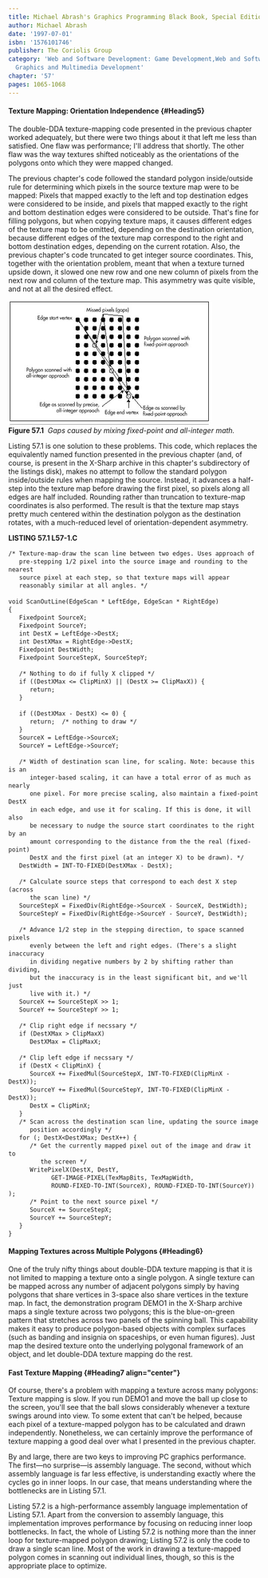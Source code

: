 ```yaml
---
title: Michael Abrash's Graphics Programming Black Book, Special Edition
author: Michael Abrash
date: '1997-07-01'
isbn: '1576101746'
publisher: The Coriolis Group
category: 'Web and Software Development: Game Development,Web and Software Development:
  Graphics and Multimedia Development'
chapter: '57'
pages: 1065-1068
---
```


#### Texture Mapping: Orientation Independence {#Heading5}

The double-DDA texture-mapping code presented in the previous chapter
worked adequately, but there were two things about it that left me less
than satisfied. One flaw was performance; I'll address that shortly. The
other flaw was the way textures shifted noticeably as the orientations
of the polygons onto which they were mapped changed.

The previous chapter's code followed the standard polygon inside/outside
rule for determining which pixels in the source texture map were to be
mapped: Pixels that mapped exactly to the left and top destination edges
were considered to be inside, and pixels that mapped exactly to the
right and bottom destination edges were considered to be outside. That's
fine for filling polygons, but when copying texture maps, it causes
different edges of the texture map to be omitted, depending on the
destination orientation, because different edges of the texture map
correspond to the right and bottom destination edges, depending on the
current rotation. Also, the previous chapter's code truncated to get
integer source coordinates. This, together with the orientation problem,
meant that when a texture turned upside down, it slowed one new row and
one new column of pixels from the next row and column of the texture
map. This asymmetry was quite visible, and not at all the desired
effect.

![](images/57-01.jpg)\
 **Figure 57.1**  *Gaps caused by mixing fixed-point and all-integer
math.*

Listing 57.1 is one solution to these problems. This code, which
replaces the equivalently named function presented in the previous
chapter (and, of course, is present in the X-Sharp archive in this
chapter's subdirectory of the listings disk), makes no attempt to follow
the standard polygon inside/outside rules when mapping the source.
Instead, it advances a half-step into the texture map before drawing the
first pixel, so pixels along all edges are half included. Rounding
rather than truncation to texture-map coordinates is also performed. The
result is that the texture map stays pretty much centered within the
destination polygon as the destination rotates, with a much-reduced
level of orientation-dependent asymmetry.

**LISTING 57.1 L57-1.C**

    /* Texture-map-draw the scan line between two edges. Uses approach of
       pre-stepping 1/2 pixel into the source image and rounding to the nearest
       source pixel at each step, so that texture maps will appear
       reasonably similar at all angles. */

    void ScanOutLine(EdgeScan * LeftEdge, EdgeScan * RightEdge)
    {
       Fixedpoint SourceX;
       Fixedpoint SourceY;
       int DestX = LeftEdge->DestX;
       int DestXMax = RightEdge->DestX;
       Fixedpoint DestWidth;
       Fixedpoint SourceStepX, SourceStepY;

       /* Nothing to do if fully X clipped */
       if ((DestXMax <= ClipMinX) || (DestX >= ClipMaxX)) {
          return;
       }

       if ((DestXMax - DestX) <= 0) {
          return;  /* nothing to draw */
       }
       SourceX = LeftEdge->SourceX;
       SourceY = LeftEdge->SourceY;

       /* Width of destination scan line, for scaling. Note: because this is an
          integer-based scaling, it can have a total error of as much as nearly
          one pixel. For more precise scaling, also maintain a fixed-point DestX
          in each edge, and use it for scaling. If this is done, it will also
          be necessary to nudge the source start coordinates to the right by an
          amount corresponding to the distance from the the real (fixed-point)
          DestX and the first pixel (at an integer X) to be drawn). */
       DestWidth = INT-TO-FIXED(DestXMax - DestX);

       /* Calculate source steps that correspond to each dest X step (across
          the scan line) */
       SourceStepX = FixedDiv(RightEdge->SourceX - SourceX, DestWidth);
       SourceStepY = FixedDiv(RightEdge->SourceY - SourceY, DestWidth);

       /* Advance 1/2 step in the stepping direction, to space scanned pixels
          evenly between the left and right edges. (There's a slight inaccuracy
          in dividing negative numbers by 2 by shifting rather than dividing,
          but the inaccuracy is in the least significant bit, and we'll just
          live with it.) */
       SourceX += SourceStepX >> 1;
       SourceY += SourceStepY >> 1;

       /* Clip right edge if necssary */
       if (DestXMax > ClipMaxX)
          DestXMax = ClipMaxX;

       /* Clip left edge if necssary */
       if (DestX < ClipMinX) {
          SourceX += FixedMul(SourceStepX, INT-TO-FIXED(ClipMinX - DestX));
          SourceY += FixedMul(SourceStepY, INT-TO-FIXED(ClipMinX - DestX));
          DestX = ClipMinX;
       }
       /* Scan across the destination scan line, updating the source image
          position accordingly */
       for (; DestX<DestXMax; DestX++) {
          /* Get the currently mapped pixel out of the image and draw it to
             the screen */
          WritePixelX(DestX, DestY,
                GET-IMAGE-PIXEL(TexMapBits, TexMapWidth,
                ROUND-FIXED-TO-INT(SourceX), ROUND-FIXED-TO-INT(SourceY)) );
          /* Point to the next source pixel */
          SourceX += SourceStepX;
          SourceY += SourceStepY;
       }
    }

#### Mapping Textures across Multiple Polygons {#Heading6}

One of the truly nifty things about double-DDA texture mapping is that
it is not limited to mapping a texture onto a single polygon. A single
texture can be mapped across any number of adjacent polygons simply by
having polygons that share vertices in 3-space also share vertices in
the texture map. In fact, the demonstration program DEMO1 in the X-Sharp
archive maps a single texture across two polygons; this is the
blue-on-green pattern that stretches across two panels of the spinning
ball. This capability makes it easy to produce polygon-based objects
with complex surfaces (such as banding and insignia on spaceships, or
even human figures). Just map the desired texture onto the underlying
polygonal framework of an object, and let double-DDA texture mapping do
the rest.

#### Fast Texture Mapping {#Heading7 align="center"}

Of course, there's a problem with mapping a texture across many
polygons: Texture mapping is slow. If you run DEMO1 and move the ball up
close to the screen, you'll see that the ball slows considerably
whenever a texture swings around into view. To some extent that can't be
helped, because each pixel of a texture-mapped polygon has to be
calculated and drawn independently. Nonetheless, we can certainly
improve the performance of texture mapping a good deal over what I
presented in the previous chapter.

By and large, there are two keys to improving PC graphics performance.
The first—no surprise—is assembly language. The second, without which
assembly language is far less effective, is understanding exactly where
the cycles go in inner loops. In our case, that means understanding
where the bottlenecks are in Listing 57.1.

Listing 57.2 is a high-performance assembly language implementation of
Listing 57.1. Apart from the conversion to assembly language, this
implementation improves performance by focusing on reducing inner loop
bottlenecks. In fact, the whole of Listing 57.2 is nothing more than the
inner loop for texture-mapped polygon drawing; Listing 57.2 is only the
code to draw a single scan line. Most of the work in drawing a
texture-mapped polygon comes in scanning out individual lines, though,
so this is the appropriate place to optimize.
